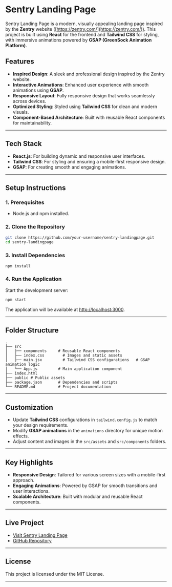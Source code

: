 # **Sentry Landing Page**

Sentry Landing Page is a modern, visually appealing landing page inspired by the **Zentry** website ([https://zentry.com/](https://zentry.com/)). This project is built using **React** for the frontend and **Tailwind CSS** for styling, with immersive animations powered by **GSAP (GreenSock Animation Platform)**.

## **Features**
- **Inspired Design**: A sleek and professional design inspired by the Zentry website.
- **Interactive Animations**: Enhanced user experience with smooth animations using **GSAP**.
- **Responsive Layout**: Fully responsive design that works seamlessly across devices.
- **Optimized Styling**: Styled using **Tailwind CSS** for clean and modern visuals.
- **Component-Based Architecture**: Built with reusable React components for maintainability.

---

## **Tech Stack**
- **React.js**: For building dynamic and responsive user interfaces.
- **Tailwind CSS**: For styling and ensuring a mobile-first responsive design.
- **GSAP**: For creating smooth and engaging animations.

---

## **Setup Instructions**
### **1. Prerequisites**
- Node.js and npm installed.

### **2. Clone the Repository**
```bash
git clone https://github.com/your-username/sentry-landingpage.git
cd sentry-landingpage
```

### **3. Install Dependencies**
```bash
npm install
```

### **4. Run the Application**
Start the development server:
```bash
npm start
```
The application will be available at [http://localhost:3000](http://localhost:3000).

---

## **Folder Structure**
```
.
├── src
│   ├── components     # Reusable React components
│   ├── index.css        # Images and static assets
│   ├── main.jsx         # Tailwind CSS configurations   # GSAP animation logic
│   └── App.js         # Main application component
├── index.html
├── public # Public assets
├── package.json       # Dependencies and scripts
└── README.md          # Project documentation
```

---

## **Customization**
- Update **Tailwind CSS** configurations in `tailwind.config.js` to match your design requirements.
- Modify **GSAP animations** in the `animations` directory for unique motion effects.
- Adjust content and images in the `src/assets` and `src/components` folders.

---

## **Key Highlights**
- **Responsive Design**: Tailored for various screen sizes with a mobile-first approach.
- **Engaging Animations**: Powered by GSAP for smooth transitions and user interactions.
- **Scalable Architecture**: Built with modular and reusable React components.

---

## **Live Project**
- [Visit Sentry Landing Page](https://sentry-landingpage.example.com)
- [GitHub Repository](https://github.com/your-username/sentry-landingpage)

---

## **License**
This project is licensed under the MIT License.

---
